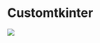 # Customtkinter

<img src="![Captura de tela de 2025-04-06 23-51-21](https://github.com/user-attachments/assets/ccaea5a6-0961-4732-9fd8-a4c1578b5a54)
">
